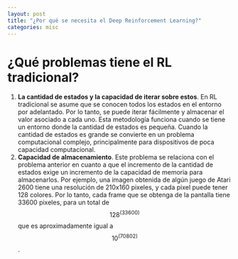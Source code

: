 ```yaml
---
layout: post
title: "¿Por qué se necesita el Deep Reinforcement Learning?"
categories: misc
---
```


# ¿Qué problemas tiene el RL tradicional?

1) **La cantidad de estados y la capacidad de iterar sobre estos**. En RL tradicional se asume que se conocen todos los estados en el entorno por adelantado. Por lo tanto, se puede iterar fácilmente y almacenar el valor asociado a cada uno. Esta metodología funciona cuando se tiene un entorno donde la cantidad de estados es pequeña. Cuando la cantidad de estados es grande se convierte en un problema computacional complejo, principalmente para dispositivos de poca capacidad computacional. 
2) **Capacidad de almacenamiento**. Este problema se relaciona con el problema anterior en cuanto a que el incremento de la cantidad de estados exige un incremento de la capacidad de memoria para almacenarlos. Por ejemplo, una imagen obtenida de algún juego de Atari 2600 tiene una resolución de 210x160 pixeles, y cada pixel puede tener 128 colores. Por lo tanto, cada frame que se obtenga de la pantalla tiene 33600 pixeles, para un total de $$128^(33600)$$ que es aproximadamente igual a $$10^(70802)$$.

